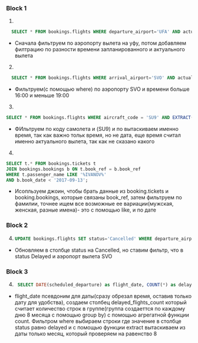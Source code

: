 ### Block 1
1.
```sql
  SELECT * FROM bookings.flights WHERE departure_airport='UFA' AND actual_departure-scheduled_departure > INTERVAL '2 hours ;
```
   
* Сначала фильтруем по аэропорту вылета на уфу, потом добавляем филтрацию по разности времени запланированного и актуального вылета
2.
```sql
  SELECT * FROM bookings.flights WHERE arrival_airport='SVO' AND actual_arrival >='2017-07-22 16:00' AND actual_arrival < '2017-07-22 19:00';
```
* Фильтруем(c помощью where) по аэропорту SVO и времени больше 16:00 и меньше 19:00
3.
  ```sql
  SELECT * FROM bookings.flights WHERE aircraft_code = 'SU9' AND EXTRACT(HOUR FROM actual_departure) BETWEEN 4 AND 11;
   ```
* ФИльтруем по коду самолета и (SU9) и по вытаскиваем именно время, так как важно тольк время, но не дата, еще время считал именно актуального вылета, так как не сказано какого
4.
  ```sql
  SELECT t.* FROM bookings.tickets t
  JOIN bookings.bookings b ON t.book_ref = b.book_ref
  WHERE t.passenger_name LIKE '%IVANOV%'
  AND b.book_date < '2017-09-13'; 
  
  ```
* Исопльзуем джоин, чтобы брать данные из booking.tickets и booking.bookings, которые связаны book_ref, затем фильтруем по фамилии, точнее ищем все возможные ее вариации(мужская, женская, разные имена)- это с помощью like, и по дате
### Block 2
4. ```sql
   UPDATE bookings.flights SET status='Cancelled' WHERE departure_airport='SVO' AND status='Delayed';
   ```
* Обновляем в столбце status на Cancelled, но ставим фильтр, что в status Delayed и аэропорт вылета SVO
### Block 3
4. ```sql
    SELECT DATE(scheduled_departure) as flight_date, COUNT(*) as delayed_flights_count FROM bookings.flights WHERE status = 'Delayed' AND EXTRACT(MONTH FROM scheduled_departure) = 8 GROUP BY DATE(scheduled_departure);
    ```
* flight_date псевдоним для даты(сразу обрезал время, оставив только дату для удобства), создаем столбец delayed_flights_count который считает количество строк в группе(группа создаеттся по каждому дню 8 месяца с помощью group by) с помощью агрегатной функции count. Фильтром where выбираем строки где значение в столбце status равно delayed и с помощью функции extract вытаскиваем из даты только месяц, который проверяем на равенство 8 
